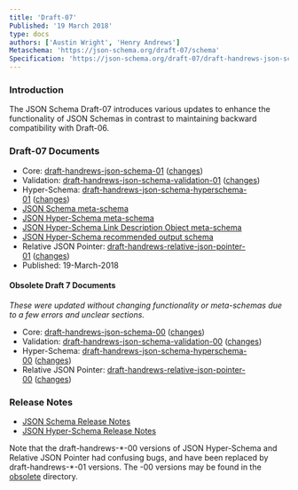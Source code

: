 ```yaml
---
title: 'Draft-07'
Published: '19 March 2018'
type: docs
authors: ['Austin Wright', 'Henry Andrews']
Metaschema: 'https://json-schema.org/draft-07/schema'
Specification: 'https://json-schema.org/draft-07/draft-handrews-json-schema-01.html'
---
```


### Introduction

The JSON Schema Draft-07 introduces various updates to enhance the functionality of JSON Schemas in contrast to maintaining backward compatibility with Draft-06.

### Draft-07 Documents

- Core: [draft-handrews-json-schema-01](https://json-schema.org/draft-07/draft-handrews-json-schema-01.html) ([changes](https://json-schema.org/draft-07/draft-handrews-json-schema-01.html#rfc.appendix.B))
- Validation: [draft-handrews-json-schema-validation-01](https://json-schema.org/draft-07/draft-handrews-json-schema-validation-01.html) ([changes](https://json-schema.org/draft-07/draft-handrews-json-schema-validation-01.html#rfc.appendix.B))
- Hyper-Schema: [draft-handrews-json-schema-hyperschema-01](https://json-schema.org/draft-07/draft-handrews-json-schema-hyperschema-01.html) ([changes](https://json-schema.org/draft-07/draft-handrews-json-schema-hyperschema-01.html#rfc.appendix.B))
- [JSON Schema meta-schema](https://json-schema.org/draft-07/schema)
- [JSON Hyper-Schema meta-schema](https://json-schema.org/draft-07/hyper-schema)
- [JSON Hyper-Schema Link Description Object meta-schema](https://json-schema.org/draft-07/links)
- [JSON Hyper-Schema recommended output schema](https://json-schema.org/draft-07/hyper-schema-output)
- Relative JSON Pointer: [draft-handrews-relative-json-pointer-01](https://tools.ietf.org/html/draft-handrews-relative-json-pointer-01) ([changes](https://tools.ietf.org/html/draft-handrews-relative-json-pointer-01#appendix-B))
- Published: 19-March-2018

#### Obsolete Draft 7 Documents

_These were updated without changing functionality or meta-schemas due to a few errors and unclear sections._

- Core: [draft-handrews-json-schema-00](https://json-schema.org/draft-07/draft-handrews-json-schema-00.pdf) ([changes](https://json-schema.org/draft-07/draft-handrews-json-schema-00.pdf#appendix-B))
- Validation: [draft-handrews-json-schema-validation-00](https://json-schema.org/draft-07/draft-handrews-json-schema-validation-00.pdf) ([changes](https://json-schema.org/draft-07/draft-handrews-json-schema-validation-00.pdf#appendix-B))
- Hyper-Schema: [draft-handrews-json-schema-hyperschema-00](https://json-schema.org/draft-07/draft-handrews-json-schema-hyperschema-00.html) ([changes](https://json-schema.org/draft-07/draft-handrews-json-schema-hyperschema-00.html#rfc.appendix.B))
- Relative JSON Pointer: [draft-handrews-relative-json-pointer-00](https://tools.ietf.org/html/draft-handrews-relative-json-pointer-00) ([changes](https://tools.ietf.org/html/draft-handrews-relative-json-pointer-00#appendix-B))

### Release Notes

- [JSON Schema Release Notes](../draft-07/json-schema-release-notes)
- [JSON Hyper-Schema Release Notes](../draft-07/json-hyper-schema-release-notes)

Note that the draft-handrews-\*-00 versions of JSON Hyper-Schema and Relative JSON Pointer had confusing bugs, and have been replaced by draft-handrews-\*-01 versions. The -00 versions may be found in the [obsolete](obsolete) directory.
